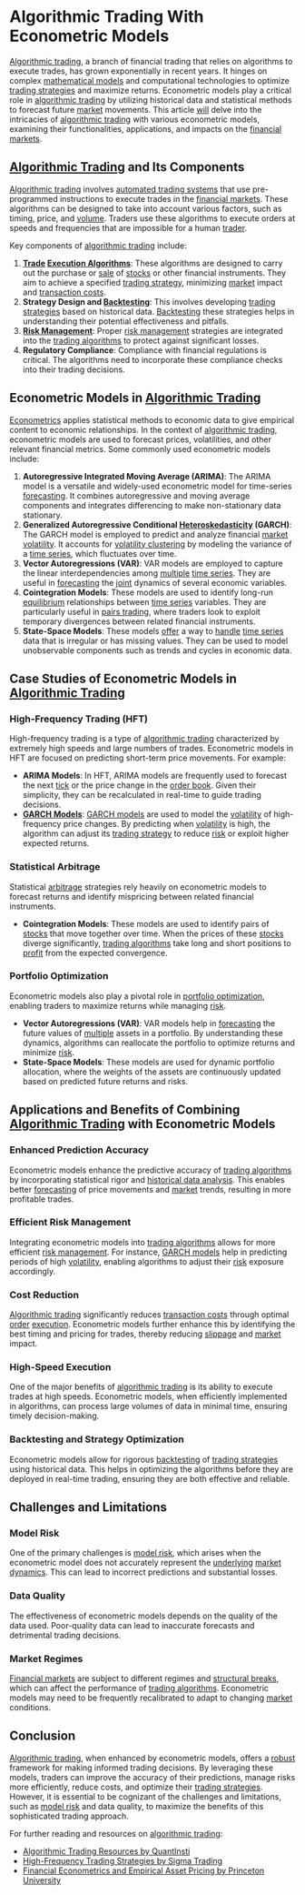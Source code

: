 # Algorithmic Trading With Econometric Models

[Algorithmic trading](../a/algorithmic_trading.md), a branch of financial trading that relies on algorithms to execute trades, has grown exponentially in recent years. It hinges on complex [mathematical models](../m/mathematical_models_in_trading.md) and computational technologies to optimize [trading strategies](../t/trading_strategies.md) and maximize returns. Econometric models play a critical role in [algorithmic trading](../a/algorithmic_trading.md) by utilizing historical data and statistical methods to forecast future [market](../m/market.md) movements. This article [will](../w/will.md) delve into the intricacies of [algorithmic trading](../a/algorithmic_trading.md) with various econometric models, examining their functionalities, applications, and impacts on the [financial markets](../f/financial_market.md).

[Algorithmic Trading](../a/algorithmic_trading.md) and Its Components
---------------------------------------
[Algorithmic trading](../a/algorithmic_trading.md) involves [automated trading systems](../a/automated_trading_systems.md) that use pre-programmed instructions to execute trades in the [financial markets](../f/financial_market.md). These algorithms can be designed to take into account various factors, such as timing, price, and [volume](../v/volume.md). Traders use these algorithms to execute orders at speeds and frequencies that are impossible for a human [trader](../t/trader.md).

Key components of [algorithmic trading](../a/algorithmic_trading.md) include:

1. **[Trade](../t/trade.md) [Execution Algorithms](../e/execution_algorithms.md)**: These algorithms are designed to carry out the purchase or [sale](../s/sale.md) of [stocks](../s/stock.md) or other financial instruments. They aim to achieve a specified [trading strategy](../t/trading_strategy.md), minimizing [market](../m/market.md) impact and [transaction costs](../t/transaction_costs.md).
2. **Strategy Design and [Backtesting](../b/backtesting.md)**: This involves developing [trading strategies](../t/trading_strategies.md) based on historical data. [Backtesting](../b/backtesting.md) these strategies helps in understanding their potential effectiveness and pitfalls.
3. **[Risk Management](../r/risk_management.md)**: Proper [risk management](../r/risk_management.md) strategies are integrated into the [trading algorithms](../t/trading_algorithms.md) to protect against significant losses.
4. **Regulatory Compliance**: Compliance with financial regulations is critical. The algorithms need to incorporate these compliance checks into their trading decisions.

Econometric Models in [Algorithmic Trading](../a/algorithmic_trading.md)
------------------------------------------
[Econometrics](../e/econometrics_in_trading.md) applies statistical methods to economic data to give empirical content to economic relationships. In the context of [algorithmic trading](../a/algorithmic_trading.md), econometric models are used to forecast prices, volatilities, and other relevant financial metrics. Some commonly used econometric models include:

1. **Autoregressive Integrated Moving Average (ARIMA)**: The ARIMA model is a versatile and widely-used econometric model for time-series [forecasting](../f/forecasting.md). It combines autoregressive and moving average components and integrates differencing to make non-stationary data stationary.
2. **Generalized Autoregressive Conditional [Heteroskedasticity](../h/heteroskedasticity.md) (GARCH)**: The GARCH model is employed to predict and analyze financial [market](../m/market.md) [volatility](../v/volatility.md). It accounts for [volatility clustering](../v/volatility_clustering.md) by modeling the variance of a [time series](../t/time_series.md), which fluctuates over time.
3. **Vector Autoregressions (VAR)**: VAR models are employed to capture the linear interdependencies among [multiple](../m/multiple.md) [time series](../t/time_series.md). They are useful in [forecasting](../f/forecasting.md) the [joint](../j/joint.md) dynamics of several economic variables.
4. **Cointegration Models**: These models are used to identify long-run [equilibrium](../e/equilibrium.md) relationships between [time series](../t/time_series.md) variables. They are particularly useful in [pairs trading](../p/pairs_trading.md), where traders look to exploit temporary divergences between related financial instruments.
5. **State-Space Models**: These models [offer](../o/offer.md) a way to [handle](../h/handle.md) [time series](../t/time_series.md) data that is irregular or has missing values. They can be used to model unobservable components such as trends and cycles in economic data.

Case Studies of Econometric Models in [Algorithmic Trading](../a/algorithmic_trading.md)
----------------------------------------------------------
### High-Frequency Trading (HFT)

High-frequency trading is a type of [algorithmic trading](../a/algorithmic_trading.md) characterized by extremely high speeds and large numbers of trades. Econometric models in HFT are focused on predicting short-term price movements. For example:

- **ARIMA Models**: In HFT, ARIMA models are frequently used to forecast the next [tick](../t/tick.md) or the price change in the [order book](../o/order_book.md). Given their simplicity, they can be recalculated in real-time to guide trading decisions.
- **[GARCH Models](../g/garch_models.md)**: [GARCH models](../g/garch_models.md) are used to model the [volatility](../v/volatility.md) of high-frequency price changes. By predicting when [volatility](../v/volatility.md) is high, the algorithm can adjust its [trading strategy](../t/trading_strategy.md) to reduce [risk](../r/risk.md) or exploit higher expected returns.

### Statistical Arbitrage

Statistical [arbitrage](../a/arbitrage.md) strategies rely heavily on econometric models to forecast returns and identify mispricing between related financial instruments.

- **Cointegration Models**: These models are used to identify pairs of [stocks](../s/stock.md) that move together over time. When the prices of these [stocks](../s/stock.md) diverge significantly, [trading algorithms](../t/trading_algorithms.md) take long and short positions to [profit](../p/profit.md) from the expected convergence.

### Portfolio Optimization

Econometric models also play a pivotal role in [portfolio optimization](../p/portfolio_optimization.md), enabling traders to maximize returns while managing [risk](../r/risk.md).

- **Vector Autoregressions (VAR)**: VAR models help in [forecasting](../f/forecasting.md) the future values of [multiple](../m/multiple.md) assets in a portfolio. By understanding these dynamics, algorithms can reallocate the portfolio to optimize returns and minimize [risk](../r/risk.md).
- **State-Space Models**: These models are used for dynamic portfolio allocation, where the weights of the assets are continuously updated based on predicted future returns and risks.

Applications and Benefits of Combining [Algorithmic Trading](../a/algorithmic_trading.md) with Econometric Models
-----------------------------------------------------------------------------------
### Enhanced Prediction Accuracy

Econometric models enhance the predictive accuracy of [trading algorithms](../t/trading_algorithms.md) by incorporating statistical rigor and [historical data analysis](../h/historical_data_analysis.md). This enables better [forecasting](../f/forecasting.md) of price movements and [market](../m/market.md) trends, resulting in more profitable trades.

### Efficient Risk Management

Integrating econometric models into [trading algorithms](../t/trading_algorithms.md) allows for more efficient [risk management](../r/risk_management.md). For instance, [GARCH models](../g/garch_models.md) help in predicting periods of high [volatility](../v/volatility.md), enabling algorithms to adjust their [risk](../r/risk.md) exposure accordingly.

### Cost Reduction

[Algorithmic trading](../a/algorithmic_trading.md) significantly reduces [transaction costs](../t/transaction_costs.md) through optimal [order](../o/order.md) [execution](../e/execution.md). Econometric models further enhance this by identifying the best timing and pricing for trades, thereby reducing [slippage](../s/slippage.md) and [market](../m/market.md) impact.

### High-Speed Execution

One of the major benefits of [algorithmic trading](../a/algorithmic_trading.md) is its ability to execute trades at high speeds. Econometric models, when efficiently implemented in algorithms, can process large volumes of data in minimal time, ensuring timely decision-making.

### Backtesting and Strategy Optimization

Econometric models allow for rigorous [backtesting](../b/backtesting.md) of [trading strategies](../t/trading_strategies.md) using historical data. This helps in optimizing the algorithms before they are deployed in real-time trading, ensuring they are both effective and reliable.

Challenges and Limitations
---------------------------
### Model Risk

One of the primary challenges is [model risk](../m/model_risk.md), which arises when the econometric model does not accurately represent the [underlying](../u/underlying.md) [market dynamics](../m/market_dynamics.md). This can lead to incorrect predictions and substantial losses.

### Data Quality

The effectiveness of econometric models depends on the quality of the data used. Poor-quality data can lead to inaccurate forecasts and detrimental trading decisions.

### Market Regimes

[Financial markets](../f/financial_market.md) are subject to different regimes and [structural breaks](../s/structural_breaks_in_trading.md), which can affect the performance of [trading algorithms](../t/trading_algorithms.md). Econometric models may need to be frequently recalibrated to adapt to changing [market](../m/market.md) conditions.

Conclusion
-----------
[Algorithmic trading](../a/algorithmic_trading.md), when enhanced by econometric models, offers a [robust](../r/robust.md) framework for making informed trading decisions. By leveraging these models, traders can improve the accuracy of their predictions, manage risks more efficiently, reduce costs, and optimize their [trading strategies](../t/trading_strategies.md). However, it is essential to be cognizant of the challenges and limitations, such as [model risk](../m/model_risk.md) and data quality, to maximize the benefits of this sophisticated trading approach.

For further reading and resources on [algorithmic trading](../a/algorithmic_trading.md):
- [Algorithmic Trading Resources by QuantInsti](https://www.quantinsti.com/)
- [High-Frequency Trading Strategies by Sigma Trading](https://www.sigmastocktrading.com/high-frequency-trading-strategy/)
- [Financial Econometrics and Empirical Asset Pricing by Princeton University](https://pu.edu/financial-econometrics)